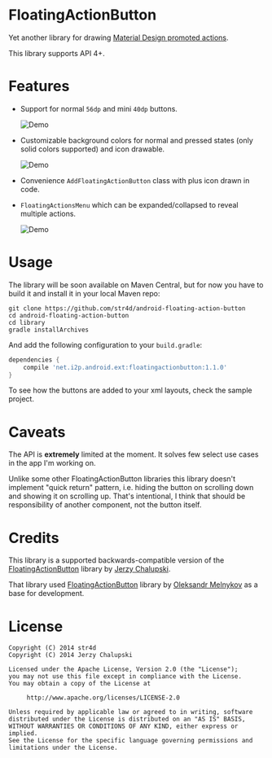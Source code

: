FloatingActionButton
====================
Yet another library for drawing [Material Design promoted actions](http://www.google.com/design/spec/patterns/promoted-actions.html).

This library supports API 4+.

Features
========
* Support for normal `56dp` and mini `40dp` buttons.

  ![Demo](screenshots/buttons.png)

* Customizable background colors for normal and pressed states (only solid colors supported) and icon drawable.

  ![Demo](screenshots/custom.png)

* Convenience `AddFloatingActionButton` class with plus icon drawn in code.
* `FloatingActionsMenu` which can be expanded/collapsed to reveal multiple actions.

  ![Demo](screenshots/menu.gif)

Usage
=====
The library will be soon available on Maven Central, but for now you have to build it and install it in your local Maven repo:

```
git clone https://github.com/str4d/android-floating-action-button
cd android-floating-action-button
cd library
gradle installArchives
```

And add the following configuration to your `build.gradle`:

```groovy
dependencies {
    compile 'net.i2p.android.ext:floatingactionbutton:1.1.0'
}
```

To see how the buttons are added to your xml layouts, check the sample project.

Caveats
=======
The API is **extremely** limited at the moment. It solves few select use cases in the app I'm working on.

Unlike some other FloatingActionButton libraries this library doesn't implement "quick return" pattern, i.e. hiding the button on scrolling down and showing it on scrolling up. That's intentional, I think that should be responsibility of another component, not the button itself.

Credits
=======
This library is a supported backwards-compatible version of the [FloatingActionButton](https://github.com/futuresimple/FloatingActionButton) library by [Jerzy Chalupski](https://github.com/chalup).

That library used [FloatingActionButton](https://github.com/makovkastar/FloatingActionButton) library by [Oleksandr Melnykov](https://github.com/makovkastar) as a base for development.

License
=======

    Copyright (C) 2014 str4d
    Copyright (C) 2014 Jerzy Chalupski

    Licensed under the Apache License, Version 2.0 (the "License");
    you may not use this file except in compliance with the License.
    You may obtain a copy of the License at

         http://www.apache.org/licenses/LICENSE-2.0

    Unless required by applicable law or agreed to in writing, software
    distributed under the License is distributed on an "AS IS" BASIS,
    WITHOUT WARRANTIES OR CONDITIONS OF ANY KIND, either express or implied.
    See the License for the specific language governing permissions and
    limitations under the License.